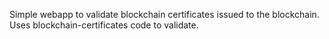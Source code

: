 Simple webapp to validate blockchain certificates issued to the blockchain. Uses blockchain-certificates code to validate.
